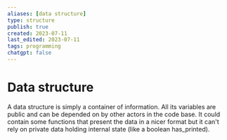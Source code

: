 ```yaml
---
aliases: [data structure]
type: structure
publish: true
created: 2023-07-11
last_edited: 2023-07-11
tags: programming
chatgpt: false
---
```

# Data structure

A data structure is simply a container of information. All its variables are public and can be depended on by other actors in the code base. It could contain some functions that present the data in a nicer format but it can't rely on private data holding internal state (like a boolean has_printed). 